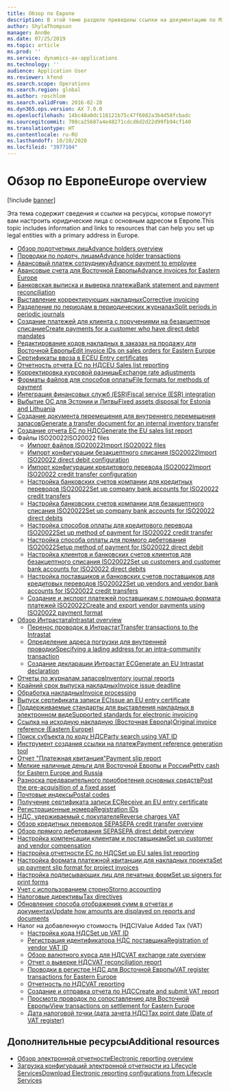 ```yaml
---
title: Обзор по Европе
description: В этой теме разделе приведены ссылки на документацию по Microsoft Dynamics 365 Finance для Европы.
author: ShylaThompson
manager: AnnBe
ms.date: 07/25/2019
ms.topic: article
ms.prod: ''
ms.service: dynamics-ax-applications
ms.technology: ''
audience: Application User
ms.reviewer: kfend
ms.search.scope: Operations
ms.search.region: global
ms.author: roschlom
ms.search.validFrom: 2016-02-28
ms.dyn365.ops.version: AX 7.0.0
ms.openlocfilehash: 14bc48a0dc118121b75c47f6082a3b4d58fcbadc
ms.sourcegitcommit: 708ca25687a4e48271cdcd6d2d22d99fb94cf140
ms.translationtype: HT
ms.contentlocale: ru-RU
ms.lasthandoff: 10/10/2020
ms.locfileid: "3977104"
---
```

# <a name="europe-overview"></a><span data-ttu-id="ff077-103">Обзор по Европе</span><span class="sxs-lookup"><span data-stu-id="ff077-103">Europe overview</span></span>

[!include [banner](../includes/banner.md)]

<span data-ttu-id="ff077-104">Эта тема содержит сведения и ссылки на ресурсы, которые помогут вам настроить юридические лица с основным адресом в Европе.</span><span class="sxs-lookup"><span data-stu-id="ff077-104">This topic includes information and links to resources that can help you set up legal entities with a primary address in Europe.</span></span> 

- [<span data-ttu-id="ff077-105">Обзор подотчетных лиц</span><span class="sxs-lookup"><span data-stu-id="ff077-105">Advance holders overview</span></span>](emea-advance-holders.md)
 - [<span data-ttu-id="ff077-106">Проводки по подотч. лицам</span><span class="sxs-lookup"><span data-stu-id="ff077-106">Advance holder transactions</span></span>](emea-advance-holders-transactions.md)
 - [<span data-ttu-id="ff077-107">Авансовый платеж сотруднику</span><span class="sxs-lookup"><span data-stu-id="ff077-107">Advance payment to employee</span></span>](tasks/advance-payment-employee.md)
- [<span data-ttu-id="ff077-108">Авансовые счета для Восточной Европы</span><span class="sxs-lookup"><span data-stu-id="ff077-108">Advance invoices for Eastern Europe</span></span>](emea-advance-invoice.md)
- [<span data-ttu-id="ff077-109">Банковская выписка и выверка платежа</span><span class="sxs-lookup"><span data-stu-id="ff077-109">Bank statement and payment reconciliation</span></span>](emea-bank-reconciliation.md)
- [<span data-ttu-id="ff077-110">Выставление корректирующих накладных</span><span class="sxs-lookup"><span data-stu-id="ff077-110">Corrective invoicing</span></span>](emea-corrective-invoice.md)
- [<span data-ttu-id="ff077-111">Разделение по периодам в периодических журналах</span><span class="sxs-lookup"><span data-stu-id="ff077-111">Split periods in periodic journals</span></span>](emea-create-post-periodic-journals.md)
- [<span data-ttu-id="ff077-112">Создание платежей для клиента с поручениями на безакцептное списание</span><span class="sxs-lookup"><span data-stu-id="ff077-112">Create payments for a customer who have direct debit mandates</span></span>](tasks/create-payments-customers-who-have-direct-debit-mandates.md)
- [<span data-ttu-id="ff077-113">Редактирование кодов накладных в заказах на продажу для Восточной Европы</span><span class="sxs-lookup"><span data-stu-id="ff077-113">Edit invoice IDs on sales orders for Eastern Europe</span></span>](emea-edit-invoice-id-sales-orders.md)
- [<span data-ttu-id="ff077-114">Сертификаты ввоза в ЕС</span><span class="sxs-lookup"><span data-stu-id="ff077-114">EU Entry certificates</span></span>](emea-entry-certificates.md)
- [<span data-ttu-id="ff077-115">Отчетность отчета ЕС по НДС</span><span class="sxs-lookup"><span data-stu-id="ff077-115">EU Sales list reporting</span></span>](emea-eu-sales-list.md)
- [<span data-ttu-id="ff077-116">Корректировка курсовой разницы</span><span class="sxs-lookup"><span data-stu-id="ff077-116">Exchange rate adjustments</span></span>](emea-exchange-rate-adjustments.md)
- [<span data-ttu-id="ff077-117">Форматы файлов для способов оплаты</span><span class="sxs-lookup"><span data-stu-id="ff077-117">File formats for methods of payment</span></span>](emea-select-file-formats-for-the-method-of-payments.md)
- [<span data-ttu-id="ff077-118">Интеграция финансовых служб (ESR)</span><span class="sxs-lookup"><span data-stu-id="ff077-118">Fiscal service (ESR) integration</span></span>](emea-fiscal-service-integration.md)
- [<span data-ttu-id="ff077-119">Выбытие ОС для Эстонии и Литвы</span><span class="sxs-lookup"><span data-stu-id="ff077-119">Fixed assets disposal for Estonia and Lithuania</span></span>](emea-credit-note-reverse-fixed-asset-sale.md)
- [<span data-ttu-id="ff077-120">Создание документа перемещения для внутреннего перемещения запасов</span><span class="sxs-lookup"><span data-stu-id="ff077-120">Generate a transfer document for an internal inventory transfer</span></span>](tasks/transfer-document-internal-inventory-transfer.md)
- [<span data-ttu-id="ff077-121">Создание отчета ЕС по НДС</span><span class="sxs-lookup"><span data-stu-id="ff077-121">Generate the EU sales list report</span></span>](tasks/eur-00011-eu-sales-list-report.md)
- <span data-ttu-id="ff077-122">Файлы ISO20022</span><span class="sxs-lookup"><span data-stu-id="ff077-122">ISO20022 files</span></span>
  - [<span data-ttu-id="ff077-123">Импорт файлов ISO20022</span><span class="sxs-lookup"><span data-stu-id="ff077-123">Import ISO20022 files</span></span>](emea-ISO20022-file-formats.md)
  - [<span data-ttu-id="ff077-124">Импорт конфигурации безакцептного списания ISO20022</span><span class="sxs-lookup"><span data-stu-id="ff077-124">Import ISO20022 direct debit configuration</span></span>](tasks/import-iso20022-direct-debit-configuration.md)
  - [<span data-ttu-id="ff077-125">Импорт конфигурации кредитового перевода ISO20022</span><span class="sxs-lookup"><span data-stu-id="ff077-125">Import ISO20022 credit transfer configuration</span></span>](tasks/import-iso20022-credit-transfer-configuration.md)
  - [<span data-ttu-id="ff077-126">Настройка банковских счетов компании для кредитных переводов ISO20022</span><span class="sxs-lookup"><span data-stu-id="ff077-126">Set up company bank accounts for ISO20022 credit transfers</span></span>](tasks/set-up-company-bank-accounts-iso20022-credit-transfers.md)
  - [<span data-ttu-id="ff077-127">Настройка банковских счетов компании для безакцептного списания ISO20022</span><span class="sxs-lookup"><span data-stu-id="ff077-127">Set up company bank accounts for ISO20022 direct debits</span></span>](tasks/set-up-company-bank-accounts-iso20022-direct-debits.md)
  - [<span data-ttu-id="ff077-128">Настройка способов оплаты для кредитового перевода ISO20022</span><span class="sxs-lookup"><span data-stu-id="ff077-128">Set up method of payment for ISO20022 credit transfer</span></span>](tasks/set-up-method-payment-iso20022-credit-transfer.md)
  - [<span data-ttu-id="ff077-129">Настройка способа оплаты для прямого дебетования ISO20022</span><span class="sxs-lookup"><span data-stu-id="ff077-129">Setup method of payment for ISO20022 direct debit</span></span>](tasks/setup-method-payment-iso20022-direct-debit.md)
  - [<span data-ttu-id="ff077-130">Настройка клиентов и банковских счетов клиентов для безакцептного списания ISO20022</span><span class="sxs-lookup"><span data-stu-id="ff077-130">Set up customers and customer bank accounts for ISO20022 direct debits</span></span>](tasks/set-up-bank-accounts-iso20022-direct-debits.md)
  - [<span data-ttu-id="ff077-131">Настройка поставщиков и банковских счетов поставщиков для кредитовых переводов ISO20022</span><span class="sxs-lookup"><span data-stu-id="ff077-131">Set up vendors and vendor bank accounts for ISO20022 credit transfers</span></span>](tasks/set-up-vendor-iso20022-credit-transfers.md)
  - [<span data-ttu-id="ff077-132">Создание и экспорт платежей поставщикам с помощью формата платежей ISO20022</span><span class="sxs-lookup"><span data-stu-id="ff077-132">Create and export vendor payments using ISO20022 payment format</span></span>](tasks/create-export-vendor-payments-iso20022-payment-format.md)
- [<span data-ttu-id="ff077-133">Обзор Интрастата</span><span class="sxs-lookup"><span data-stu-id="ff077-133">Intrastat overview</span></span>](emea-intrastat.md)
  - [<span data-ttu-id="ff077-134">Перенос проводок в Интрастат</span><span class="sxs-lookup"><span data-stu-id="ff077-134">Transfer transactions to the Intrastat</span></span>](tasks/transfer-transactions-intrastat.md)
  - [<span data-ttu-id="ff077-135">Определение адреса погрузки для внутренней проводки</span><span class="sxs-lookup"><span data-stu-id="ff077-135">Specifying a lading address for an intra-community transaction</span></span>](tasks/eur-00002-specify-lading-address-intra-community.md)
  - [<span data-ttu-id="ff077-136">Создание декларации Интрастат ЕС</span><span class="sxs-lookup"><span data-stu-id="ff077-136">Generate an EU Intrastat declaration</span></span>](tasks/eur-00002-eu-intrastat-declaration.md)
- [<span data-ttu-id="ff077-137">Отчеты по журналам запасов</span><span class="sxs-lookup"><span data-stu-id="ff077-137">Inventory journal reports</span></span>](emea-set-up-report-inventory-journal-names.md)
- [<span data-ttu-id="ff077-138">Крайний срок выпуска накладных</span><span class="sxs-lookup"><span data-stu-id="ff077-138">Invoice issue deadline</span></span>](emea-invoice-issue-deadline.md)
- [<span data-ttu-id="ff077-139">Обработка накладных</span><span class="sxs-lookup"><span data-stu-id="ff077-139">Invoice processing</span></span>](emea-invoice-processing.md)
- [<span data-ttu-id="ff077-140">Выпуск сертификата записи ЕС</span><span class="sxs-lookup"><span data-stu-id="ff077-140">Issue an EU entry certificate</span></span>](tasks/eur-00012-issue-eu-entry-certificate.md)
- [<span data-ttu-id="ff077-141">Поддерживаемые стандарты для выставления накладных в электронном виде</span><span class="sxs-lookup"><span data-stu-id="ff077-141">Supported standards for electronic invoicing</span></span>](emea-oioubl-standards-electronic-invoicing.md)
- [<span data-ttu-id="ff077-142">Ссылка на исходную накладную (Восточная Европа)</span><span class="sxs-lookup"><span data-stu-id="ff077-142">Original invoice reference (Eastern Europe)</span></span>](tasks/ee-00004-original-invoice-reference.md)
- [<span data-ttu-id="ff077-143">Поиск субъекта по коду НДС</span><span class="sxs-lookup"><span data-stu-id="ff077-143">Party search using VAT ID</span></span>](tasks/eur-00015-party-search-vat-id.md)
- [<span data-ttu-id="ff077-144">Инструмент создания ссылки на платеж</span><span class="sxs-lookup"><span data-stu-id="ff077-144">Payment reference generation tool</span></span>](tasks/ee-00015-payment-reference-generation-tool.md)
- [<span data-ttu-id="ff077-145">Отчет "Платежная квитанция"</span><span class="sxs-lookup"><span data-stu-id="ff077-145">Payment slip report</span></span>](emea-eur-payment-slip-report-giro.md)
- [<span data-ttu-id="ff077-146">Мелкие наличные деньги для Восточной Европы и России</span><span class="sxs-lookup"><span data-stu-id="ff077-146">Petty cash for Eastern Europe and Russia</span></span>](emea-petty-cash.md)
- [<span data-ttu-id="ff077-147">Разноска предварительного приобретения основных средств</span><span class="sxs-lookup"><span data-stu-id="ff077-147">Post the pre-acquisition of a fixed asset</span></span>](emea-pre-acquisition-acquisition-fixed-asset.md)
- [<span data-ttu-id="ff077-148">Почтовые индексы</span><span class="sxs-lookup"><span data-stu-id="ff077-148">Postal codes</span></span>](emea-import-create-postal-codes-manually.md)
- [<span data-ttu-id="ff077-149">Получение сертификата записи ЕС</span><span class="sxs-lookup"><span data-stu-id="ff077-149">Receive an EU entry certificate</span></span>](tasks/eur-00012-receive-eu-entry-certificate.md)
- [<span data-ttu-id="ff077-150">Регистрационные номера</span><span class="sxs-lookup"><span data-stu-id="ff077-150">Registration IDs</span></span>](emea-registration-ids.md)
- [<span data-ttu-id="ff077-151">НДС, удерживаемый с покупателя</span><span class="sxs-lookup"><span data-stu-id="ff077-151">Reverse charges VAT</span></span>](emea-reverse-charge.md)
- [<span data-ttu-id="ff077-152">Обзор кредитных переводов SEPA</span><span class="sxs-lookup"><span data-stu-id="ff077-152">SEPA credit transfer overview</span></span>](../accounts-payable/sepa-credit-transfer.md)
- [<span data-ttu-id="ff077-153">Обзор прямого дебетования SEPA</span><span class="sxs-lookup"><span data-stu-id="ff077-153">SEPA direct debit overview</span></span>](../accounts-receivable/sepa-direct-debit-overview.md)
- [<span data-ttu-id="ff077-154">Настройка компенсации клиентам и поставщикам</span><span class="sxs-lookup"><span data-stu-id="ff077-154">Set up customer and vendor compensation</span></span>](emea-compensation-customer-vendor-transactions.md)
- [<span data-ttu-id="ff077-155">Настройка отчетности ЕС по НДС</span><span class="sxs-lookup"><span data-stu-id="ff077-155">Set up EU sales list reporting</span></span>](tasks/eur-00011-eu-sales-list-reporting.md)
- [<span data-ttu-id="ff077-156">Настройка формата платежной квитанции для накладных проекта</span><span class="sxs-lookup"><span data-stu-id="ff077-156">Set up payment slip format for project invoices</span></span>](tasks/set-up-payment-slip-format-project-invoices.md)
- [<span data-ttu-id="ff077-157">Настройка подписывающих лиц для печатных форм</span><span class="sxs-lookup"><span data-stu-id="ff077-157">Set up signers for print forms</span></span>](emea-set-up-signers-for-printing-forms.md)
- [<span data-ttu-id="ff077-158">Учет с использованием сторно</span><span class="sxs-lookup"><span data-stu-id="ff077-158">Storno accounting</span></span>](emea-storno.md)
- [<span data-ttu-id="ff077-159">Налоговые директивы</span><span class="sxs-lookup"><span data-stu-id="ff077-159">Tax directives</span></span>](emea-tax-directives.md)
- [<span data-ttu-id="ff077-160">Обновление способа отображения сумм в отчетах и документах</span><span class="sxs-lookup"><span data-stu-id="ff077-160">Update how amounts are displayed on reports and documents</span></span>](emea-amount-printing-forms.md)
- <span data-ttu-id="ff077-161">Налог на добавленную стоимость (НДС)</span><span class="sxs-lookup"><span data-stu-id="ff077-161">Value Added Tax (VAT)</span></span>
  - [<span data-ttu-id="ff077-162">Настройка кода НДС</span><span class="sxs-lookup"><span data-stu-id="ff077-162">Set up VAT ID</span></span>](tasks/eur-00015-vat-id.md)
  - [<span data-ttu-id="ff077-163">Регистрация идентификатора НДС поставщика</span><span class="sxs-lookup"><span data-stu-id="ff077-163">Registration of vendor VAT ID</span></span>](tasks/eur-00015-registration-vendor-vat-id.md)
  - [<span data-ttu-id="ff077-164">Обзор валютного курса для НДС</span><span class="sxs-lookup"><span data-stu-id="ff077-164">VAT exchange rate overview</span></span>](emea-vat-exchange-rate.md)
  - [<span data-ttu-id="ff077-165">Отчет о выверке НДС</span><span class="sxs-lookup"><span data-stu-id="ff077-165">VAT reconciliation report</span></span>](tasks/eur-00018-vat-reconciliation-report.md)
  - [<span data-ttu-id="ff077-166">Проводки в регистре НДС для Восточной Европы</span><span class="sxs-lookup"><span data-stu-id="ff077-166">VAT register transactions for Eastern Europe</span></span>](emea-vat-register-transactions.md)
  - [<span data-ttu-id="ff077-167">Отчетность по НДС</span><span class="sxs-lookup"><span data-stu-id="ff077-167">VAT reporting</span></span>](emea-vat-reporting.md)
  - [<span data-ttu-id="ff077-168">Создание и отправка отчета по НДС</span><span class="sxs-lookup"><span data-stu-id="ff077-168">Create and submit VAT report</span></span>](tasks/create-submit-vat-report.md)
  - [<span data-ttu-id="ff077-169">Просмотр проводок по сопоставлению для Восточной Европы</span><span class="sxs-lookup"><span data-stu-id="ff077-169">View transactions on settlement for Eastern Europe</span></span>](emea-transactions-settlement-form.md)
  - [<span data-ttu-id="ff077-170">Дата налоговой точки (дата зачета НДС)</span><span class="sxs-lookup"><span data-stu-id="ff077-170">Tax point date (Date of VAT register)</span></span>](emea-tax-point-date.md)

## <a name="additional-resources"></a><span data-ttu-id="ff077-171">Дополнительные ресурсы</span><span class="sxs-lookup"><span data-stu-id="ff077-171">Additional resources</span></span>

- [<span data-ttu-id="ff077-172">Обзор электронной отчетности</span><span class="sxs-lookup"><span data-stu-id="ff077-172">Electronic reporting overview</span></span>](../../dev-itpro/analytics/general-electronic-reporting.md)
- [<span data-ttu-id="ff077-173">Загрузка конфигураций электронной отчетности из Lifecycle Services</span><span class="sxs-lookup"><span data-stu-id="ff077-173">Download Electronic reporting configurations from Lifecycle Services</span></span>](../../dev-itpro/analytics/download-electronic-reporting-configuration-lcs.md)

